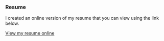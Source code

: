 ### Resume

I created an online version of my resume that you can view using the link below.

[View my resume online](http://meyer678.github.io/resume)

